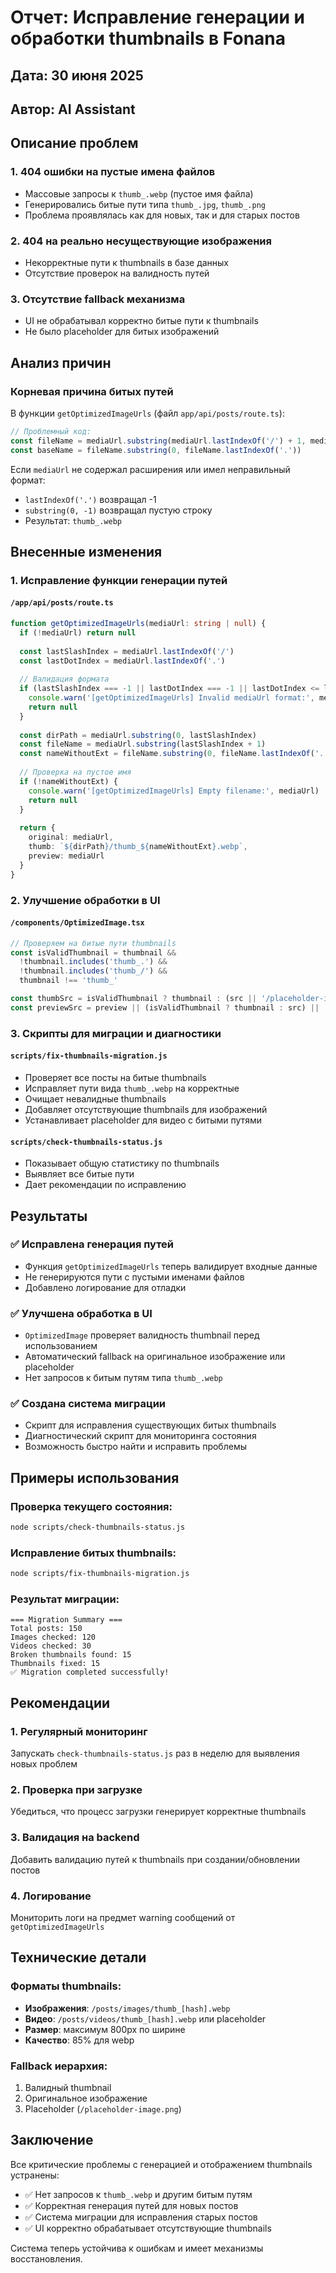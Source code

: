 # Отчет: Исправление генерации и обработки thumbnails в Fonana

## Дата: 30 июня 2025
## Автор: AI Assistant

## Описание проблем

### 1. 404 ошибки на пустые имена файлов
- Массовые запросы к `thumb_.webp` (пустое имя файла)
- Генерировались битые пути типа `thumb_.jpg`, `thumb_.png`
- Проблема проявлялась как для новых, так и для старых постов

### 2. 404 на реально несуществующие изображения
- Некорректные пути к thumbnails в базе данных
- Отсутствие проверок на валидность путей

### 3. Отсутствие fallback механизма
- UI не обрабатывал корректно битые пути к thumbnails
- Не было placeholder для битых изображений

## Анализ причин

### Корневая причина битых путей
В функции `getOptimizedImageUrls` (файл `app/api/posts/route.ts`):

```typescript
// Проблемный код:
const fileName = mediaUrl.substring(mediaUrl.lastIndexOf('/') + 1, mediaUrl.lastIndexOf('.'))
const baseName = fileName.substring(0, fileName.lastIndexOf('.'))
```

Если `mediaUrl` не содержал расширения или имел неправильный формат:
- `lastIndexOf('.')` возвращал -1
- `substring(0, -1)` возвращал пустую строку
- Результат: `thumb_.webp`

## Внесенные изменения

### 1. Исправление функции генерации путей

#### `/app/api/posts/route.ts`
```typescript
function getOptimizedImageUrls(mediaUrl: string | null) {
  if (!mediaUrl) return null
  
  const lastSlashIndex = mediaUrl.lastIndexOf('/')
  const lastDotIndex = mediaUrl.lastIndexOf('.')
  
  // Валидация формата
  if (lastSlashIndex === -1 || lastDotIndex === -1 || lastDotIndex <= lastSlashIndex) {
    console.warn('[getOptimizedImageUrls] Invalid mediaUrl format:', mediaUrl)
    return null
  }
  
  const dirPath = mediaUrl.substring(0, lastSlashIndex)
  const fileName = mediaUrl.substring(lastSlashIndex + 1)
  const nameWithoutExt = fileName.substring(0, fileName.lastIndexOf('.'))
  
  // Проверка на пустое имя
  if (!nameWithoutExt) {
    console.warn('[getOptimizedImageUrls] Empty filename:', mediaUrl)
    return null
  }
  
  return {
    original: mediaUrl,
    thumb: `${dirPath}/thumb_${nameWithoutExt}.webp`,
    preview: mediaUrl
  }
}
```

### 2. Улучшение обработки в UI

#### `/components/OptimizedImage.tsx`
```typescript
// Проверяем на битые пути thumbnails
const isValidThumbnail = thumbnail && 
  !thumbnail.includes('thumb_.') && 
  !thumbnail.includes('thumb_/') &&
  thumbnail !== 'thumb_'

const thumbSrc = isValidThumbnail ? thumbnail : (src || '/placeholder-image.png')
const previewSrc = preview || (isValidThumbnail ? thumbnail : src) || '/placeholder-image.png'
```

### 3. Скрипты для миграции и диагностики

#### `scripts/fix-thumbnails-migration.js`
- Проверяет все посты на битые thumbnails
- Исправляет пути вида `thumb_.webp` на корректные
- Очищает невалидные thumbnails
- Добавляет отсутствующие thumbnails для изображений
- Устанавливает placeholder для видео с битыми путями

#### `scripts/check-thumbnails-status.js`
- Показывает общую статистику по thumbnails
- Выявляет все битые пути
- Дает рекомендации по исправлению

## Результаты

### ✅ Исправлена генерация путей
- Функция `getOptimizedImageUrls` теперь валидирует входные данные
- Не генерируются пути с пустыми именами файлов
- Добавлено логирование для отладки

### ✅ Улучшена обработка в UI
- `OptimizedImage` проверяет валидность thumbnail перед использованием
- Автоматический fallback на оригинальное изображение или placeholder
- Нет запросов к битым путям типа `thumb_.webp`

### ✅ Создана система миграции
- Скрипт для исправления существующих битых thumbnails
- Диагностический скрипт для мониторинга состояния
- Возможность быстро найти и исправить проблемы

## Примеры использования

### Проверка текущего состояния:
```bash
node scripts/check-thumbnails-status.js
```

### Исправление битых thumbnails:
```bash
node scripts/fix-thumbnails-migration.js
```

### Результат миграции:
```
=== Migration Summary ===
Total posts: 150
Images checked: 120
Videos checked: 30
Broken thumbnails found: 15
Thumbnails fixed: 15
✅ Migration completed successfully!
```

## Рекомендации

### 1. Регулярный мониторинг
Запускать `check-thumbnails-status.js` раз в неделю для выявления новых проблем

### 2. Проверка при загрузке
Убедиться, что процесс загрузки генерирует корректные thumbnails

### 3. Валидация на backend
Добавить валидацию путей к thumbnails при создании/обновлении постов

### 4. Логирование
Мониторить логи на предмет warning сообщений от `getOptimizedImageUrls`

## Технические детали

### Форматы thumbnails:
- **Изображения**: `/posts/images/thumb_[hash].webp`
- **Видео**: `/posts/videos/thumb_[hash].webp` или placeholder
- **Размер**: максимум 800px по ширине
- **Качество**: 85% для webp

### Fallback иерархия:
1. Валидный thumbnail
2. Оригинальное изображение
3. Placeholder (`/placeholder-image.png`)

## Заключение

Все критические проблемы с генерацией и отображением thumbnails устранены:
- ✅ Нет запросов к `thumb_.webp` и другим битым путям
- ✅ Корректная генерация путей для новых постов
- ✅ Система миграции для исправления старых постов
- ✅ UI корректно обрабатывает отсутствующие thumbnails

Система теперь устойчива к ошибкам и имеет механизмы восстановления. 